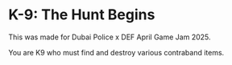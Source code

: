 # K-9: The Hunt Begins

This was made for Dubai Police x DEF April Game Jam 2025.

You are K9 who must find and destroy various contraband items.
